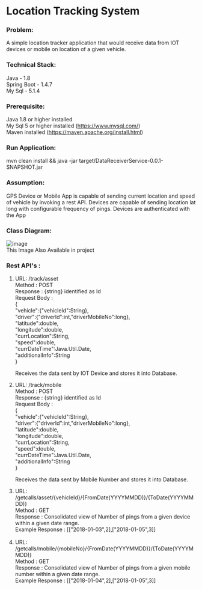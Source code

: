 

<h1>Location Tracking System</h1>

<h3>Problem: </h3>A simple location tracker application that would receive data from IOT devices or mobile on location of a given vehicle.

<h3>Technical Stack:</h3>

Java - 1.8 <br>
Spring Boot - 1.4.7 <br>
My Sql - 5.1.4 <br>


<h3>Prerequisite:</h3>

Java 1.8 or higher installed<br>
My Sql 5 or higher installed (https://www.mysql.com/)<br>
Maven installed (https://maven.apache.org/install.html)<br>


<h3>Run Application:</h3>
mvn clean install && java -jar target/DataReceiverService-0.0.1-SNAPSHOT.jar


<h3>Assumption:</h3>
GPS Device or Mobile App is capable of sending current location and speed of vehicle by invoking a rest API. Devices are capable of sending location lat long with configurable frequency of pings. Devices are authenticated with the App


<h3>Class Diagram:</h3>



![image](https://user-images.githubusercontent.com/35165237/34674401-c44b3874-f4ab-11e7-8da8-e666ad7df411.png)
<br>
This Image Also Available in project
<br>
<h3>Rest API's :</h3>
<ol>
<li>URL: /track/asset <br>
Method : POST <br>
Response : {string} identified as Id <br>
Request Body : <br>
{<br>
  "vehicle":{"vehicleId":String},<br>
	"driver":{"driverId":int,"driverMobileNo":long},<br>
	"latitude":double,<br>
	"longitude":double,<br>
	"currLocation":String,<br>
	"speed":double,<br>
	"currDateTime":Java.Util.Date,<br>
	"additionalInfo":String<br>
}<br>

Receives the data sent by IOT Device and stores it into Database. 
</li>

<li>URL: /track/mobile <br>
Method : POST <br>
Response : {string} identified as Id <br>
Request Body : <br>
{<br>
  "vehicle":{"vehicleId":String},<br>
	"driver":{"driverId":int,"driverMobileNo":long},<br>
	"latitude":double,<br>
	"longitude":double,<br>
	"currLocation":String,<br>
	"speed":double,<br>
	"currDateTime":Java.Util.Date,<br>
	"additionalInfo":String<br>
}<br>

Receives the data sent by Mobile Number and stores it into Database. 
</li>
<li>URL: /getcalls/asset/{vehicleId}/{FromDate(YYYYMMDD)}/{ToDate(YYYYMMDD)}<br>
Method : GET <br>
Response : Consolidated view of Number of pings from a given device within a given date range. <br>
Example Response : [["2018-01-03",2],["2018-01-05",3]]<br>
</li>
<br>
<li>URL: /getcalls/mobile/{mobileNo}/{FromDate(YYYYMMDD)}/{ToDate(YYYYMMDD)}<br>
Method : GET <br>
Response : Consolidated view of Number of pings from a given mobile number within a given date range. <br>
Example Response : [["2018-01-04",2],["2018-01-05",3]]<br>
</li>

</ol>



